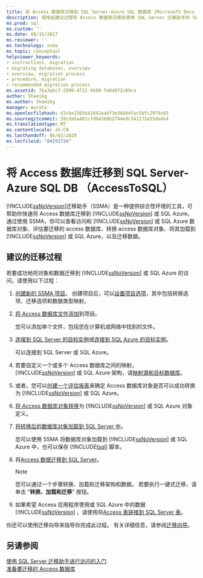 ```yaml
---
title: 将 Access 数据库迁移到 SQL Server-Azure SQL 数据库 |Microsoft Docs
description: 使用此建议过程将 Access 数据库迁移到使用 SQL Server 迁移助手的 SQL Server 或 Azure SQL 数据库（SSMA）。
ms.prod: sql
ms.custom: ''
ms.date: 08/15/2017
ms.reviewer: ''
ms.technology: ssma
ms.topic: conceptual
helpviewer_keywords:
- instructions, migration
- migrating databases, overview
- overview, migration process
- procedure, migration
- recommended migration process
ms.assetid: 76a3abcf-2998-4712-9490-fe8d872c89ca
author: Shamikg
ms.author: Shamikg
manager: murato
ms.openlocfilehash: d3cbe1565642d43aabf3e36604fac5bfc2979c65
ms.sourcegitcommit: 59cda5a481cfdb4268b2744edc341172e53dede4
ms.translationtype: MT
ms.contentlocale: zh-CN
ms.lasthandoff: 06/02/2020
ms.locfileid: "84293734"
---
```

# <a name="migrating-access-databases-to-sql-server---azure-sql-db-accesstosql"></a>将 Access 数据库迁移到 SQL Server-Azure SQL DB （AccessToSQL）
[!INCLUDE[ssNoVersion](../../includes/ssnoversion-md.md)]迁移助手（SSMA）是一种提供综合性环境的工具，可帮助你快速将 Access 数据库迁移到 [!INCLUDE[ssNoVersion](../../includes/ssnoversion-md.md)] 或 SQL Azure。 通过使用 SSMA，你可以查看访问和 [!INCLUDE[ssNoVersion](../../includes/ssnoversion-md.md)] 或 SQL Azure 数据库对象、评估要迁移的 access 数据库、转换 access 数据库对象、将其加载到 [!INCLUDE[ssNoVersion](../../includes/ssnoversion-md.md)] 或 SQL Azure，以及迁移数据。  
  
## <a name="recommended-migration-process"></a>建议的迁移过程  
若要成功地将对象和数据迁移到 [!INCLUDE[ssNoVersion](../../includes/ssnoversion-md.md)] 或 SQL Azure 的访问，请使用以下过程：  
  
1.  [创建新的 SSMA 项目](creating-and-managing-projects-accesstosql.md)。 创建项目后，可以[设置项目选项](setting-conversion-and-migration-options-accesstosql.md)，其中包括转换选项、迁移选项和数据类型映射。  
  
2.  [将 Access 数据库文件添加](adding-and-removing-access-database-files-accesstosql.md)到项目。  
  
    您可以添加单个文件，包括您在计算机或网络中找到的文件。  
  
3.  [连接到 SQL Server 的目标实例](connecting-to-sql-server-accesstosql.md)或[连接到 SQL Azure 的目标实例](connecting-to-azure-sql-db-accesstosql.md)。  
  
    可以连接到 SQL Server 或 SQL Azure。  
  
4.  若要自定义一个或多个 Access 数据库之间的映射， [!INCLUDE[ssNoVersion](../../includes/ssnoversion-md.md)] 或 SQL Azure 架构，请[映射源和目标数据库](mapping-source-and-target-databases-accesstosql.md)。  
  
5.  或者，您可以[创建一个评估报表](assessing-access-database-objects-for-conversion-accesstosql.md)来确定 Access 数据库对象是否可以成功转换为 [!INCLUDE[ssNoVersion](../../includes/ssnoversion-md.md)] 或 SQL Azure。  
  
6.  [将 Access 数据库对象转换](converting-access-database-objects-accesstosql.md)为 [!INCLUDE[ssNoVersion](../../includes/ssnoversion-md.md)] 或 SQL Azure 对象定义。  
  
7.  [将转换后的数据库对象加载到 SQL Server 中](loading-converted-database-objects-into-sql-server-accesstosql.md)。  
  
    您可以使用 SSMA 将数据库对象加载到 [!INCLUDE[ssNoVersion](../../includes/ssnoversion-md.md)] 或 SQL Azure 中，也可以保存 [!INCLUDE[tsql](../../includes/tsql-md.md)] 脚本。  
  
8.  将[Access 数据迁移到 SQL Server](migrating-access-data-into-sql-server-azure-sql-db-accesstosql.md)。  
  
    > [!NOTE]  
    > 您可以通过一个步骤转换、加载和迁移架构和数据。 若要执行一键式迁移，请单击 "**转换、加载和迁移**" 按钮。  
  
9. 如果希望 Access 应用程序使用或 SQL Azure 中的数据 [!INCLUDE[ssNoVersion](../../includes/ssnoversion-md.md)] ，请使用将[Access 表链接到 SQL Server 表](linking-access-applications-to-sql-server-azure-sql-db-accesstosql.md)。  
  
你还可以使用迁移向导来指导你完成此过程。 有关详细信息，请参阅[迁移向导](migration-wizard-accesstosql.md)。  
  
## <a name="see-also"></a>另请参阅  
[使用 SQL Server 迁移助手进行访问的入门](getting-started-with-sql-server-migration-assistant-for-access-accesstosql.md)  
[准备要迁移的 Access 数据库](preparing-access-databases-for-migration-accesstosql.md)
